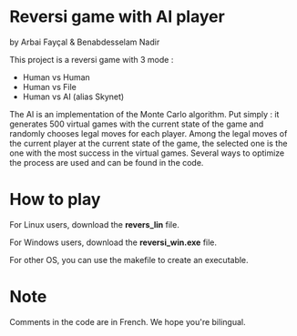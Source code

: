 # Reversi game with AI player
by Arbai Fayçal & Benabdesselam Nadir

This project is a reversi game with 3 mode :
  - Human vs Human
  - Human vs File
  - Human vs AI (alias Skynet)
  
 The AI is an implementation of the Monte Carlo algorithm. Put simply : it generates 500 
 virtual games with the current state of the game and randomly chooses legal moves for 
 each player. Among the legal moves of the current player at the current state of the game, 
 the selected one is the one with the most success in the virtual games.
 Several ways to optimize the process are used and can be found in the code.
 
 # How to play
 For Linux users, download the **revers_lin** file.
 
 For Windows users, download the **reversi_win.exe** file.
 
 For other OS, you can use the makefile to create an executable.

# Note
Comments in the code are in French. We hope you're bilingual.
